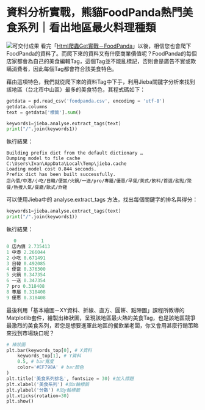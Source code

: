 # 資料分析實戰，熊貓FoodPanda熱門美食系列｜看出地區最火料理種類
![可交付成果](https://i.imgur.com/rHP1eu3.png)
看完「[Html爬蟲Get實戰－FoodPanda](/classification/crawler_king/83)」以後，相信您也會爬下FoodPanda的資料了。而爬下來的資料又有什麼商業價值呢？FoodPanda的每個店家都會為自己的美食編輯Tag，這個Tag並不能亂標記，否則會是廣告不實或欺瞞消費者，因此每個Tag都會符合該美食特色。

藉由這項特色，我們就從爬下來的資料Tag中下手，利用Jieba關鍵字分析來找到該地區（台北市中山區）最多的美食特色，其程式碼如下：
```python
getdata = pd.read_csv('foodpanda.csv', encoding = 'utf-8')
getdata.columns
text = getdata['標籤'].sum()

keywords1=jieba.analyse.extract_tags(text)
print("/".join(keywords1))
```
執行結果：
```
Building prefix dict from the default dictionary …
Dumping model to file cache C:\Users\Ivan\AppData\Local\Temp\jieba.cache
Loading model cost 0.844 seconds.
Prefix dict has been built successfully.
店內價/中港/小吃/日韓/便當/火鍋/一送/pro/專屬/優惠/早餐/美式/飲料/首選/甜點/聚餐/熱搜人氣/餐廳/歐式/炸雞
```

可以使用Jieba中的 analyse.extract_tags 方法，找出每個關鍵字的排名與得分：
```python
keywords1=jieba.analyse.extract_tags(text)
print("/".join(keywords1)) 
```

執行結果：
```python
 　0         1
0 店內價 2.735413
1 中港 2.266044
2 小吃 0.671491
3 日韓 0.492085
4 便當 0.376300
5 火鍋 0.347354
6 一送 0.347354
7 pro 0.318408
8 專屬 0.318408
9 優惠 0.318408
```

最後利用「基本繪圖－XY資料、折線、直方、圓餅、點陣圖」課程所教導的Matplotlib套件，繪製出棒狀圖，呈現該地區最火熱的美食Tag，也是該地區競爭最激烈的美食系列，若您是想要進軍此地區的餐飲業老闆，你又會用甚麼行銷策略來找到市場缺口呢？
```python
# 棒狀圖
plt.bar(keywords_top[0], # X資料
    keywords_top[1], # Y資料
    0.5, # bar寬度
    color='#EF798A' # bar顏色
)
plt.title('美食系列排名', fontsize = 30) #加入標題
plt.xlabel('美食系列') #加x軸標籤
plt.ylabel('分數') #加y軸標籤
plt.xticks(rotation=30)
plt.show()
```
